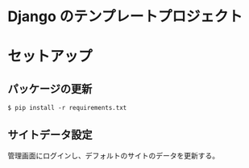 # Django のテンプレートプロジェクト

# セットアップ

## パッケージの更新

```
$ pip install -r requirements.txt
```



## サイトデータ設定

管理画面にログインし、デフォルトのサイトのデータを更新する。
